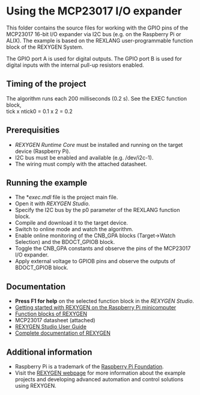 Using the MCP23017 I/O expander 
===============================

This folder contains the source files for working with the GPIO pins of the
MCP23017 16-bit I/O expander via I2C bus (e.g. on the Raspberry Pi or ALIX). 
The example is based on the REXLANG user-programmable function block of the REXYGEN System. 

The GPIO port A is used for digital outputs. The GPIO port B is used for digital
inputs with the internal pull-up resistors enabled. 

## Timing of the project ##

The algorithm runs each 200 milliseconds (0.2 s). See the EXEC function block,  
tick x ntick0 = 0.1 x 2 = 0.2 

## Prerequisities ##
- *REXYGEN Runtime Core* must be installed and running on the target device (Raspberry Pi).
- I2C bus must be enabled and available (e.g. /dev/i2c-1).
- The wiring must comply with the attached datasheet. 

## Running the example ##
- The **exec.mdl* file is the project main file.
- Open it with *REXYGEN Studio*.
- Specify the I2C bus by the p0 parameter of the REXLANG function block.
- Compile and download it to the target device.
- Switch to online mode and watch the algorithm.
- Enable online monitoring of the CNB_GPA blocks (Target->Watch Selection) and 
the BDOCT_GPIOB block.
- Toggle the CNB_GPA constants and observe the pins of the MCP23017 I/O 
expander.
- Apply external voltage to GPIOB pins and observe the outputs of BDOCT_GPIOB 
block.  

## Documentation ##

- **Press F1 for help** on the selected function block in the *REXYGEN Studio*.
- [Getting started with REXYGEN on the Raspberry Pi minicomputer](https://www.rexygen.com/doc/PDF/ENGLISH/RexygenGettingStarted_RasPi_ENG.pdf)
- [Function blocks of REXYGEN](https://www.rexygen.com/doc/PDF/ENGLISH/BRef_ENG.pdf)
- MCP23017 datasheet (attached)
- [REXYGEN Studio User Guide](https://www.rexygen.com/doc/PDF/ENGLISH/RexygenStudio_ENG.pdf)
- [Complete documentation of REXYGEN](http://www.rexygen.com/documentation-and-support)

## Additional information ##

- Raspberry Pi is a trademark of the [Raspberry Pi Foundation](http://www.raspberrypi.org).
- Visit the [REXYGEN webpage](http://www.rexygen.com) 
for more information about the example projects and developing advanced 
automation and control solutions using REXYGEN.


